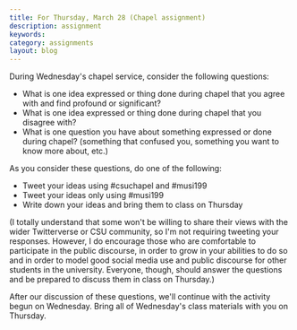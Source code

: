 ```yaml
---
title: For Thursday, March 28 (Chapel assignment)
description: assignment
keywords: 
category: assignments
layout: blog
---
```


During Wednesday's chapel service, consider the following questions:

- What is one idea expressed or thing done during chapel that you agree with and find profound or significant?  
- What is one idea expressed or thing done during chapel that you disagree with?  
- What is one question you have about something expressed or done during chapel? (something that confused you, something you want to know more about, etc.)

As you consider these questions, do one of the following:

- Tweet your ideas using #csuchapel and #musi199  
- Tweet your ideas only using #musi199  
- Write down your ideas and bring them to class on Thursday

(I totally understand that some won't be willing to share their views with the wider Twitterverse or CSU community, so I'm not requiring tweeting your responses. However, I do encourage those who are comfortable to participate in the public discourse, in order to grow in your abilities to do so and in order to model good social media use and public discourse for other students in the university. Everyone, though, should answer the questions and be prepared to discuss them in class on Thursday.)

After our discussion of these questions, we'll continue with the activity begun on Wednesday. Bring all of Wednesday's class materials with you on Thursday.